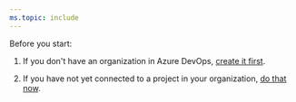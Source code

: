 ```yaml
---
ms.topic: include
---
```


Before you start:

1. If you don't have an organization in Azure DevOps, [create it first](../../../organizations/accounts/create-organization.md).

2. If you have not yet connected to a project in your organization, [do that now](../../../organizations/projects/connect-to-projects.md).